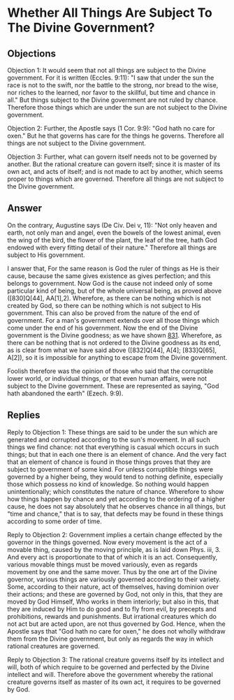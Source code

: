 # Whether All Things Are Subject To The Divine Government?

## Objections

Objection 1: It would seem that not all things are subject to the Divine government. For it is written (Eccles. 9:11): "I saw that under the sun the race is not to the swift, nor the battle to the strong, nor bread to the wise, nor riches to the learned, nor favor to the skillful, but time and chance in all." But things subject to the Divine government are not ruled by chance. Therefore those things which are under the sun are not subject to the Divine government.

Objection 2: Further, the Apostle says (1 Cor. 9:9): "God hath no care for oxen." But he that governs has care for the things he governs. Therefore all things are not subject to the Divine government.

Objection 3: Further, what can govern itself needs not to be governed by another. But the rational creature can govern itself; since it is master of its own act, and acts of itself; and is not made to act by another, which seems proper to things which are governed. Therefore all things are not subject to the Divine government.

## Answer

On the contrary, Augustine says (De Civ. Dei v, 11): "Not only heaven and earth, not only man and angel, even the bowels of the lowest animal, even the wing of the bird, the flower of the plant, the leaf of the tree, hath God endowed with every fitting detail of their nature." Therefore all things are subject to His government.

I answer that, For the same reason is God the ruler of things as He is their cause, because the same gives existence as gives perfection; and this belongs to government. Now God is the cause not indeed only of some particular kind of being, but of the whole universal being, as proved above ([830]Q[44], AA[1],2). Wherefore, as there can be nothing which is not created by God, so there can be nothing which is not subject to His government. This can also be proved from the nature of the end of government. For a man's government extends over all those things which come under the end of his government. Now the end of the Divine government is the Divine goodness; as we have shown [831](A[2]). Wherefore, as there can be nothing that is not ordered to the Divine goodness as its end, as is clear from what we have said above ([832]Q[44], A[4]; [833]Q[65], A[2]), so it is impossible for anything to escape from the Divine government.

Foolish therefore was the opinion of those who said that the corruptible lower world, or individual things, or that even human affairs, were not subject to the Divine government. These are represented as saying, "God hath abandoned the earth" (Ezech. 9:9).

## Replies

Reply to Objection 1: These things are said to be under the sun which are generated and corrupted according to the sun's movement. In all such things we find chance: not that everything is casual which occurs in such things; but that in each one there is an element of chance. And the very fact that an element of chance is found in those things proves that they are subject to government of some kind. For unless corruptible things were governed by a higher being, they would tend to nothing definite, especially those which possess no kind of knowledge. So nothing would happen unintentionally; which constitutes the nature of chance. Wherefore to show how things happen by chance and yet according to the ordering of a higher cause, he does not say absolutely that he observes chance in all things, but "time and chance," that is to say, that defects may be found in these things according to some order of time.

Reply to Objection 2: Government implies a certain change effected by the governor in the things governed. Now every movement is the act of a movable thing, caused by the moving principle, as is laid down Phys. iii, 3. And every act is proportionate to that of which it is an act. Consequently, various movable things must be moved variously, even as regards movement by one and the same mover. Thus by the one art of the Divine governor, various things are variously governed according to their variety. Some, according to their nature, act of themselves, having dominion over their actions; and these are governed by God, not only in this, that they are moved by God Himself, Who works in them interiorly; but also in this, that they are induced by Him to do good and to fly from evil, by precepts and prohibitions, rewards and punishments. But irrational creatures which do not act but are acted upon, are not thus governed by God. Hence, when the Apostle says that "God hath no care for oxen," he does not wholly withdraw them from the Divine government, but only as regards the way in which rational creatures are governed.

Reply to Objection 3: The rational creature governs itself by its intellect and will, both of which require to be governed and perfected by the Divine intellect and will. Therefore above the government whereby the rational creature governs itself as master of its own act, it requires to be governed by God.